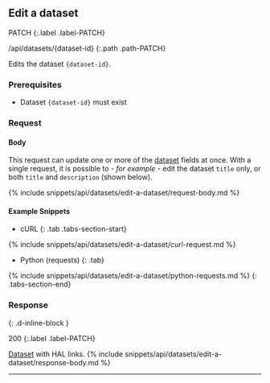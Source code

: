 ## Edit a dataset

PATCH
{:.label .label-PATCH}

/api/datasets/{dataset-id}
{:.path .path-PATCH}

Edits the dataset `{dataset-id}`.

### Prerequisites
- Dataset `{dataset-id}` must exist

### Request
#### Body

This request can update one or more of the [dataset](#dataset) fields at once. With a single request, it is possible to - *for example* - edit the dataset `title` only, or both `title` and `description` (shown below).

{% include snippets/api/datasets/edit-a-dataset/request-body.md %}

#### Example Snippets
- cURL
{: .tab .tabs-section-start}

{% include snippets/api/datasets/edit-a-dataset/curl-request.md %}

- Python (requests)
{: .tab}

{% include snippets/api/datasets/edit-a-dataset/python-requests.md %}
{: .tabs-section-end}

### Response
{: .d-inline-block }

200
{:.label .label-PATCH}

[Dataset](#dataset) with HAL links.
{% include snippets/api/datasets/edit-a-dataset/response-body.md %}

---
